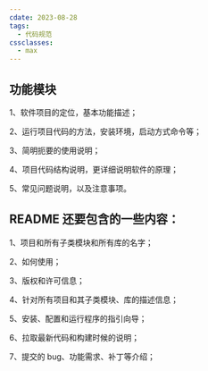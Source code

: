```yaml
---
cdate: 2023-08-28
tags:
  - 代码规范
cssclasses:
  - max
---
```


## 功能模块

1、软件项目的定位，基本功能描述；

2、运行项目代码的方法，安装环境，启动方式命令等；

3、简明扼要的使用说明；

4、项目代码结构说明，更详细说明软件的原理；

5、常见问题说明，以及注意事项。

## README 还要包含的一些内容：

1、项目和所有子类模块和所有库的名字；

2、如何使用；

3、版权和许可信息；

4、针对所有项目和其子类模块、库的描述信息；

5、安装、配置和运行程序的指引向导；

6、拉取最新代码和构建时候的说明；

7、提交的 bug、功能需求、补丁等介绍；
